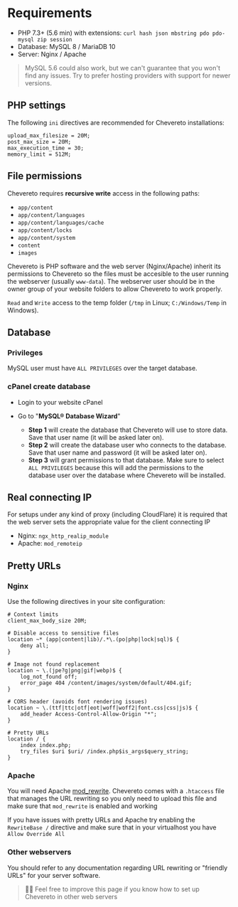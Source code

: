 # Requirements

- PHP 7.3+ (5.6 min) with extensions: `curl hash json mbstring pdo pdo-mysql zip session`
- Database: MySQL 8 / MariaDB 10
- Server: Nginx / Apache

> MySQL 5.6 could also work, but we can't guarantee that you won't find any issues. Try to prefer hosting providers with support for newer versions.

## PHP settings

The following `ini` directives are recommended for Chevereto installations:

```
upload_max_filesize = 20M;
post_max_size = 20M;
max_execution_time = 30;
memory_limit = 512M;
```

## File permissions

Chevereto requires **recursive write** access in the following paths:

- `app/content`
- `app/content/languages`
- `app/content/languages/cache`
- `app/content/locks`
- `app/content/system`
- `content`
- `images`

Chevereto is PHP software and the web server (Nginx/Apache) inherit its permissions to Chevereto so the files must be accesible to the user running the webserver (usually `www-data`). The webserver user should be in the owner group of your website folders to allow Chevereto to work properly.

`Read` and `Write` access to the temp folder (`/tmp` in Linux; `C:/Windows/Temp` in Windows).

## Database

### Privileges

MySQL user must have `ALL PRIVILEGES` over the target database.

### cPanel create database

- Login to your website cPanel
- Go to "**MySQL® Database Wizard**"

  - **Step 1** will create the database that Chevereto will use to store data. Save that user name (it will be asked later on).
  - **Step 2** will create the database user who connects to the database. Save that user name and password (it will be asked later on).
  - **Step 3** will grant permissions to that database. Make sure to select `ALL PRIVILEGES` because this will add the permissions to the database user over the database where Chevereto will be installed.

## Real connecting IP

For setups under any kind of proxy (including CloudFlare) it is required that the web server sets the appropriate value for the client connecting IP

- Nginx: `ngx_http_realip_module`
- Apache: `mod_remoteip`

## Pretty URLs

### Nginx

Use the following directives in your site configuration:

```
# Context limits
client_max_body_size 20M;

# Disable access to sensitive files
location ~* (app|content|lib)/.*\.(po|php|lock|sql)$ {
    deny all;
}

# Image not found replacement
location ~ \.(jpe?g|png|gif|webp)$ {
    log_not_found off;
    error_page 404 /content/images/system/default/404.gif;
}

# CORS header (avoids font rendering issues)
location ~ \.(ttf|ttc|otf|eot|woff|woff2|font.css|css|js)$ {
    add_header Access-Control-Allow-Origin "*";
}

# Pretty URLs
location / {
    index index.php;
    try_files $uri $uri/ /index.php$is_args$query_string;
}
```

### Apache

You will need Apache [mod_rewrite](https://httpd.apache.org/docs/current/mod/mod_rewrite.html). Chevereto comes with a `.htaccess` file that manages the URL rewriting so you only need to upload this file and make sure that `mod_rewrite` is enabled and working

If you have issues with pretty URLs and Apache try enabling the `RewriteBase /` directive and make sure that in your virtualhost you have `Allow Override All`

### Other webservers

You should refer to any documentation regarding URL rewriting or "friendly URLs" for your server software.

> 🧔🏾 Feel free to improve this page if you know how to set up Chevereto in other web servers